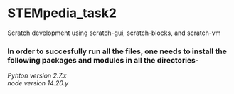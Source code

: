 # STEMpedia_task2
Scratch development using scratch-gui, scratch-blocks, and scratch-vm

### In order to succesfully run all the files, one needs to install the following packages and modules in all the directories-
*Pyhton version 2.7.x* <br>
*node version 14.20.y*
